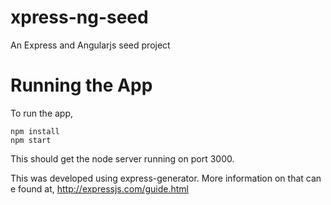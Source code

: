 xpress-ng-seed
==============

An Express and Angularjs seed project

Running the App
===============

To run the app,

    npm install
    npm start

This should get the node server running on port 3000.

This was developed using express-generator. More information on that can e found at, http://expressjs.com/guide.html